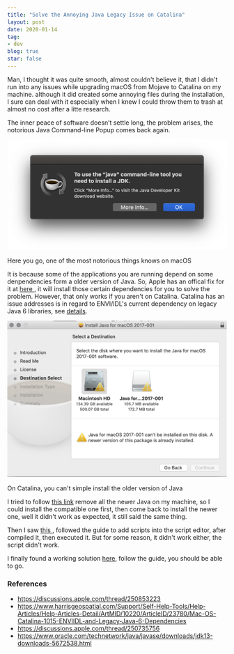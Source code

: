 ```yaml
---
title: "Solve the Annoying Java Legacy Issue on Catalina"
layout: post
date: 2020-01-14
tag:
- dev
blog: true
star: false
---
```


<span class='fl'>M</span>an, I thought it was quite smooth, almost couldn't believe it, that I didn't run into any issues while upgrading macOS from Mojave to Catalina on my machine. although it did created some annoying files during the installation, I sure can deal with it especially when I knew I could throw them to trash at almost no cost after a litte research.

The inner peace of software doesn’t settle long, the problem arises, the notorious Java Command-line Popup comes back again.

<div class="sec-img">
  <img class="post-img" src="../assets/images/to-use-java-command-line.png">
  <p class="caption">Here you go, one of the most notorious things knows on macOS</p>
</div>

It is because some of the applications you are running depend on some denpendencies form a older version of Java. So, Apple has an offical fix for it at [ here ](https://support.apple.com/kb/dl1572?locale=en_US), it will install those certain dependencies for you to solve the problem. However, that only works if you aren't on Catalina. Catalina has an issue addresses is in regard to ENVI/IDL's current dependency on legacy Java 6 libraries, see [details](https://www.harrisgeospatial.com/Support/Self-Help-Tools/Help-Articles/Help-Articles-Detail/ArtMID/10220/ArticleID/23780/Mac-OS-Catalina-1015-ENVIIDL-and-Legacy-Java-6-Dependencies).

<div class="sec-img">
  <img class="post-img" src="../assets/images/cannot-install-java2017.png">
  <p class="caption">On Catalina, you can't simple install the older version of Java</p>
</div>

I tried to follow [this link](https://www.harrisgeospatial.com/Support/Self-Help-Tools/Help-Articles/Help-Articles-Detail/ArtMID/10220/ArticleID/23780/Mac-OS-Catalina-1015-ENVIIDL-and-Legacy-Java-6-Dependencies) remove all the newer Java on my machine, so I could install the compatible one first, then come back to install the newer one, well it didn't work as expected, it still said the same thing.

Then I saw [ this ](https://www.harrisgeospatial.com/Support/Self-Help-Tools/Help-Articles/Help-Articles-Detail/ArtMID/10220/ArticleID/23780/Mac-OS-Catalina-1015-ENVIIDL-and-Legacy-Java-6-Dependencies), followed the guide to add scripts into the script editor, after compiled it, then executed it. But for some reason, it didn't work either, the script didn't work.

I finally found a working solution [here](https://discussions.apple.com/thread/250853223), follow the guide, you should be able to go.


### References

* https://discussions.apple.com/thread/250853223
* https://www.harrisgeospatial.com/Support/Self-Help-Tools/Help-Articles/Help-Articles-Detail/ArtMID/10220/ArticleID/23780/Mac-OS-Catalina-1015-ENVIIDL-and-Legacy-Java-6-Dependencies
* https://discussions.apple.com/thread/250735756
* https://www.oracle.com/technetwork/java/javase/downloads/jdk13-downloads-5672538.html